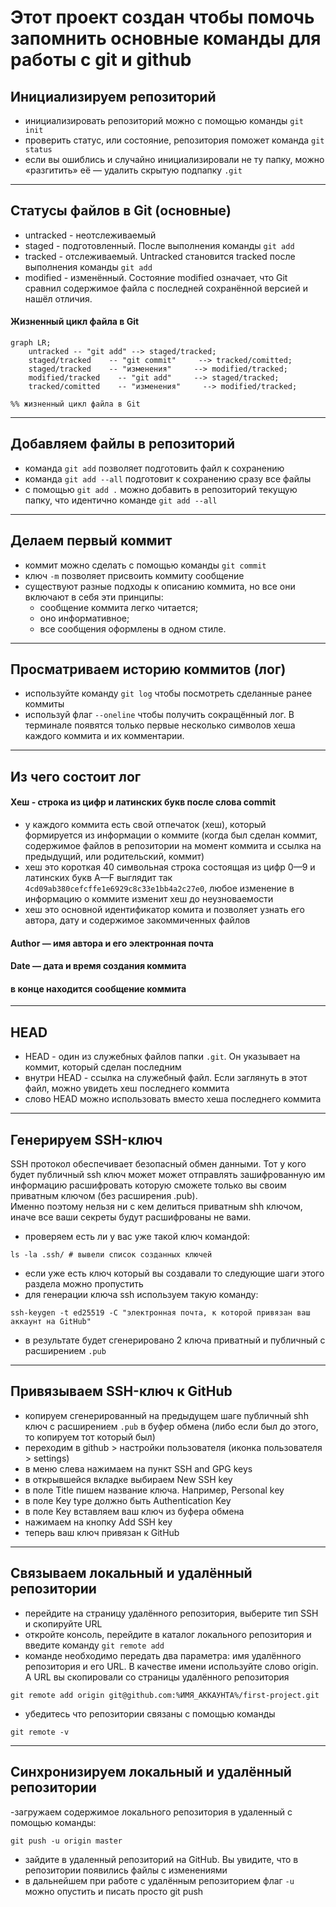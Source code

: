 # Этот проект создан чтобы помочь запомнить основные команды для работы с git и github


## Инициализируем репозиторий
- инициализировать репозиторий можно с помощью команды `git init`
- проверить статус, или состояние, репозитория поможет команда `git status`
- если вы ошиблись и случайно инициализировали не ту папку, можно «разгитить» её — удалить скрытую подпапку `.git`
---
## Статусы файлов в Git (основные)
- untracked - неотслеживаемый 
- staged - подготовленный. После выполнения команды `git add`
- tracked - отслеживаемый. Untracked становится tracked после выполнения команды `git add`
- modified - изменённый. Состояние modified означает, что Git сравнил содержимое файла с последней сохранённой версией и нашёл отличия.

#### Жизненный цикл файла в Git

```mermaid
graph LR;
    untracked -- "git add" --> staged/tracked;
    staged/tracked    -- "git commit"     --> tracked/comitted;
    staged/tracked    -- "изменения"     --> modified/tracked;
    modified/tracked    -- "git add"     --> staged/tracked;
    tracked/comitted    -- "изменения"     --> modified/tracked;

%% жизненный цикл файла в Git
```

---
## Добавляем файлы в репозиторий
- команда `git add` позволяет подготовить файл к сохранению
- команда `git add --all` подготовит к сохранению сразу все файлы
- с помощью `git add .` можно добавить в репозиторий текущую папку, что идентично команде `git add --all`
---
## Делаем первый коммит
- коммит можно сделать с помощью команды `git commit`
- ключ `-m` позволяет присвоить коммиту сообщение
- существуют разные подходы к описанию коммита, но все они включают в себя эти принципы: 
    * сообщение коммита легко читается;
    * оно информативное;
    * все сообщения оформлены в одном стиле.
---
## Просматриваем историю коммитов (лог)
- используйте команду `git log` чтобы посмотреть сделанные ранее коммиты
- используй флаг `--oneline` чтобы получить сокращённый лог. В терминале появятся только первые несколько символов хеша каждого коммита и их комментарии.
---
## Из чего состоит лог
#### Хеш - строка из цифр и латинских букв после слова commit
- у каждого коммита есть свой отпечаток (хеш), который формируется из информации о коммите (когда был сделан коммит, содержимое файлов в репозитории на момент коммита и ссылка на предыдущий, или родительский, коммит)
- хеш это короткая 40 символьная строка состоящая из цифр 0—9 и латинских букв A—F выглядит так `4cd09ab380cefcffe1e6929c8c33e1bb4a2c27e0`, любое изменение в информацию о коммите изменит хеш до неузноваемости 
- хеш это основной идентификатор комита и позволяет узнать его автора, дату и содержимое закоммиченных файлов
#### Author — имя автора и его электронная почта
#### Date — дата и время создания коммита
#### в конце находится сообщение коммита 
---
## HEAD
- HEAD - один из служебных файлов папки `.git`. Он указывает на коммит, который сделан последним 
- внутри HEAD - ссылка на служебный файл. Если заглянуть в этот файл, можно увидеть хеш последнего коммита
- слово HEAD можно использовать вместо хеша последнего коммита
---
## Генерируем SSH-ключ
SSH протокол обеспечивает безопасный обмен данными. Тот у кого будет публичный ssh ключ может может отправлять зашифрованную им информацию расшифровать которую сможете только вы своим приватным ключом (без расширения .pub).  
Именно поэтому нельзя ни с кем делиться приватным shh ключом, иначе все ваши секреты будут расшифрованы не вами.
- проверяем есть ли у вас уже такой ключ командой:
``` bush
ls -la .ssh/ # вывели список созданных ключей 
```
- если уже есть ключ который вы создавали то следующие шаги этого раздела можно пропустить
- для генерации ключа ssh используем такую команду:
``` bush
ssh-keygen -t ed25519 -C "электронная почта, к которой привязан ваш аккаунт на GitHub"
```
- в результате будет сгенерировано 2 ключа приватный и публичный с расширением `.pub`
---
## Привязываем SSH-ключ к GitHub
- копируем сгенерированный на предыдущем шаге публичный shh ключ с расширением `.pub` в буфер обмена (либо если был до этого, то копируем тот который был)
- переходим в github > настройки пользователя (иконка пользователя > settings)
- в меню слева нажимаем на пункт SSH and GPG keys
- в открывшейся вкладке выбираем New SSH key
- в поле Title пишем название ключа. Например, Personal key
- в поле Key type должно быть Authentication Key
- в поле Key вставляем ваш ключ из буфера обмена
- нажимаем на кнопку Add SSH key
- теперь ваш ключ привязан к GitHub
---
## Связываем локальный и удалённый репозитории
- перейдите на страницу удалённого репозитория, выберите тип SSH и скопируйте URL
- откройте консоль, перейдите в каталог локального репозитория и введите команду `git remote add`
- команде необходимо передать два параметра: имя удалённого репозитория и его URL. В качестве имени используйте слово origin. А URL вы скопировали со страницы удалённого репозитория
``` bush
git remote add origin git@github.com:%ИМЯ_АККАУНТА%/first-project.git 
```
- убедитесь что репозитории связаны с помощью команды 
``` bush
git remote -v
```
---
## Синхронизируем локальный и удалённый репозитории
-загружаем содержимое локального репозитория в удаленный с помощью команды:
``` bush
git push -u origin master
```
- зайдите в удаленный репозиторий на GitHub. Вы увидите, что в репозитории появились файлы с изменениями
- в дальнейшем при работе с удалённым репозиторием флаг `-u` можно опустить и писать просто git push